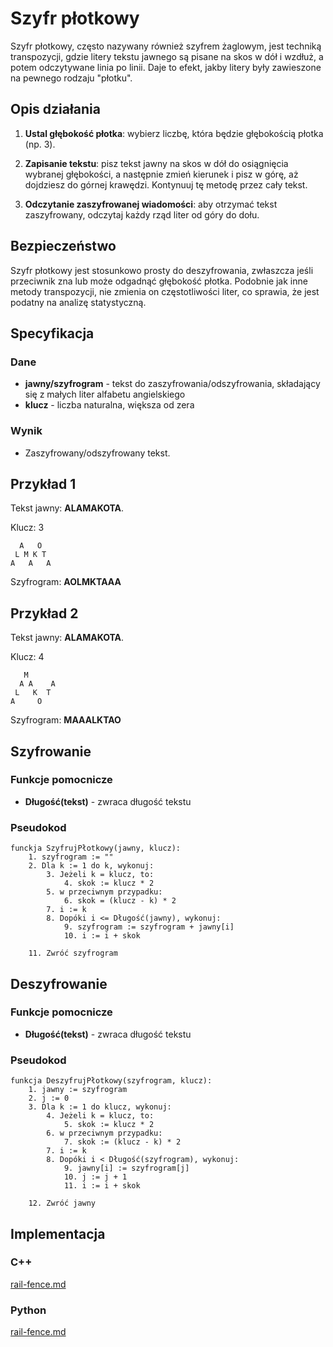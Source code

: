 # Szyfr płotkowy

Szyfr płotkowy, często nazywany również szyfrem żaglowym, jest techniką transpozycji, gdzie litery tekstu jawnego są pisane na skos w dół i wzdłuż, a potem odczytywane linia po linii. Daje to efekt, jakby litery były zawieszone na pewnego rodzaju "płotku".

## Opis działania

1. **Ustal głębokość płotka**: wybierz liczbę, która będzie głębokością płotka (np. 3).

2. **Zapisanie tekstu**: pisz tekst jawny na skos w dół do osiągnięcia wybranej głębokości, a następnie zmień kierunek i pisz w górę, aż dojdziesz do górnej krawędzi. Kontynuuj tę metodę przez cały tekst.

3. **Odczytanie zaszyfrowanej wiadomości**: aby otrzymać tekst zaszyfrowany, odczytaj każdy rząd liter od góry do dołu.

## Bezpieczeństwo

Szyfr płotkowy jest stosunkowo prosty do deszyfrowania, zwłaszcza jeśli przeciwnik zna lub może odgadnąć głębokość płotka. Podobnie jak inne metody transpozycji, nie zmienia on częstotliwości liter, co sprawia, że jest podatny na analizę statystyczną.

## Specyfikacja

### Dane

- **jawny/szyfrogram** - tekst do zaszyfrowania/odszyfrowania, składający się z małych liter alfabetu angielskiego
- **klucz** - liczba naturalna, większa od zera

### Wynik

- Zaszyfrowany/odszyfrowany tekst.

## Przykład 1

Tekst jawny: **ALAMAKOTA**.

Klucz: $3$

```
  A   O
 L M K T
A   A   A
```

Szyfrogram: **AOLMKTAAA**

## Przykład 2

Tekst jawny: **ALAMAKOTA**.

Klucz: $4$

```
   M
  A A    A
 L   K  T
A     O
```

Szyfrogram: **MAAALKTAO**

## Szyfrowanie

### Funkcje pomocnicze

- **Długość(tekst)** - zwraca długość tekstu

### Pseudokod

```
funckja SzyfrujPłotkowy(jawny, klucz):
    1. szyfrogram := ""
    2. Dla k := 1 do k, wykonuj:
        3. Jeżeli k = klucz, to:
            4. skok := klucz * 2
        5. w przeciwnym przypadku:
            6. skok = (klucz - k) * 2
        7. i := k
        8. Dopóki i <= Długość(jawny), wykonuj:
            9. szyfrogram := szyfrogram + jawny[i]
            10. i := i + skok

    11. Zwróć szyfrogram
```

## Deszyfrowanie

### Funkcje pomocnicze

- **Długość(tekst)** - zwraca długość tekstu

### Pseudokod

```
funkcja DeszyfrujPłotkowy(szyfrogram, klucz):
    1. jawny := szyfrogram
    2. j := 0
    3. Dla k := 1 do klucz, wykonuj:
        4. Jeżeli k = klucz, to:
            5. skok := klucz * 2
        6. w przeciwnym przypadku:
            7. skok := (klucz - k) * 2
        7. i := k
        8. Dopóki i < Długość(szyfrogram), wykonuj:
            9. jawny[i] := szyfrogram[j]
            10. j := j + 1
            11. i := i + skok

    12. Zwróć jawny
```

## Implementacja

### C++


[rail-fence.md](../../../programming/c++/algorithms/cryptography/rail-fence.md)


### Python


[rail-fence.md](../../../programming/python/algorithms/cryptography/rail-fence.md)

